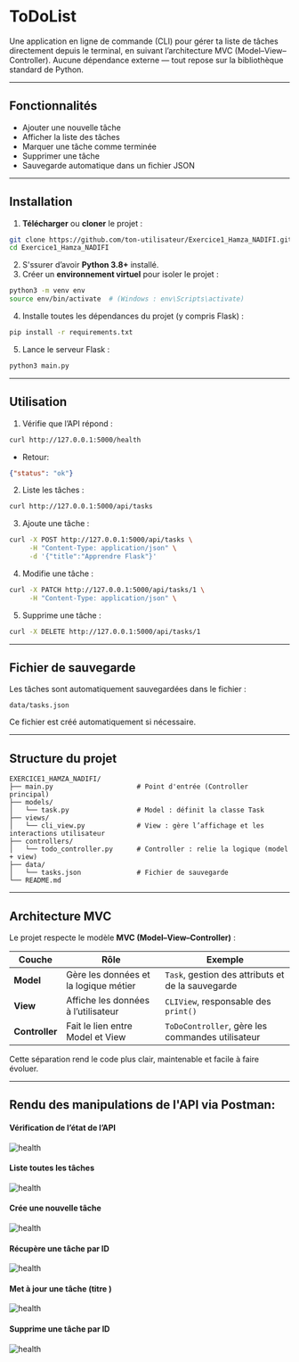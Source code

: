 # ToDoList

Une  application en ligne de commande (CLI) pour gérer ta liste de tâches directement depuis le terminal, en suivant l’architecture MVC (Model–View–Controller).
Aucune dépendance externe — tout repose sur la bibliothèque standard de Python.

---

##  Fonctionnalités

* Ajouter une nouvelle tâche
* Afficher la liste des tâches
* Marquer une tâche comme terminée
* Supprimer une tâche
* Sauvegarde automatique dans un fichier JSON

---
## Installation

1. **Télécharger** ou **cloner** le projet :

```bash
git clone https://github.com/ton-utilisateur/Exercice1_Hamza_NADIFI.git
cd Exercice1_Hamza_NADIFI
```
2. S'ssurer d’avoir **Python 3.8+** installé.
3. Créer un **environnement virtuel** pour isoler le projet :

```bash
python3 -m venv env
source env/bin/activate  # (Windows : env\Scripts\activate)
```
4. Installe toutes les dépendances du projet (y compris Flask) :
```bash
pip install -r requirements.txt

```
5. Lance le serveur Flask :

```bash
python3 main.py
```

---


## Utilisation

1. Vérifie que l’API répond :
```bash
curl http://127.0.0.1:5000/health
```
- Retour:
```json
{"status": "ok"}
```
2. Liste les tâches :
```bash
curl http://127.0.0.1:5000/api/tasks
```
3. Ajoute une tâche :
```bash
curl -X POST http://127.0.0.1:5000/api/tasks \
     -H "Content-Type: application/json" \
     -d '{"title":"Apprendre Flask"}'
```

4. Modifie une tâche :
```bash
curl -X PATCH http://127.0.0.1:5000/api/tasks/1 \
     -H "Content-Type: application/json" \
```

5. Supprime une tâche :
```bash
curl -X DELETE http://127.0.0.1:5000/api/tasks/1
```

---

## Fichier de sauvegarde

Les tâches sont automatiquement sauvegardées dans le fichier :

```
data/tasks.json
```

Ce fichier est créé automatiquement si nécessaire.

---

## Structure du projet

```
EXERCICE1_HAMZA_NADIFI/
├── main.py                     # Point d'entrée (Controller principal)
├── models/
│   └── task.py                 # Model : définit la classe Task
├── views/
│   └── cli_view.py             # View : gère l’affichage et les interactions utilisateur
├── controllers/
│   └── todo_controller.py      # Controller : relie la logique (model + view)
├── data/
│   └── tasks.json              # Fichier de sauvegarde
└── README.md
```

---

## Architecture MVC

Le projet respecte le modèle **MVC (Model–View–Controller)** :

| Couche         | Rôle                                  | Exemple                                           |
| -------------- | ------------------------------------- | ------------------------------------------------- |
| **Model**      | Gère les données et la logique métier | `Task`, gestion des attributs et de la sauvegarde |
| **View**       | Affiche les données à l’utilisateur   | `CLIView`, responsable des `print()`              |
| **Controller** | Fait le lien entre Model et View      | `ToDoController`, gère les commandes utilisateur  |

Cette séparation rend le code plus clair, maintenable et facile à faire évoluer.

---

## Rendu des manipulations de l'API via Postman:

#### Vérification de l’état de l’API

![health](./assets/health.png)


#### Liste toutes les tâches


![health](./assets/listTasks.png)

#### Crée une nouvelle tâche

![health](./assets/newTask.png)

#### Récupère une tâche par ID

![health](./assets/getTaskById.png)

#### Met à jour une tâche (titre )

![health](./assets/updateTask.png)

#### Supprime une tâche par ID

![health](./assets/deleteTaskById.png)